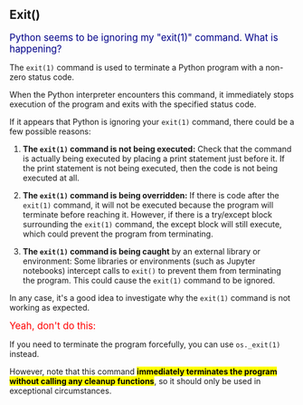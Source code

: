 ## Exit()

<span style="color: #000088;font-size:larger">Python seems to be ignoring my "exit(1)" command.  What is happening?</span>

The `exit(1)` command is used to terminate a Python program with a non-zero status code.

When the Python interpreter encounters this command, it immediately stops execution of the program and exits with the specified status code.

If it appears that Python is ignoring your `exit(1)` command, there could be a few possible reasons:

1. **The `exit(1)` command is not being executed:** Check that the command is actually being executed by placing a print statement just before it. If the print statement is not being executed, then the code is not being executed at all.

2. **The `exit(1)` command is being overridden:** If there is code after the `exit(1)` command, it will not be executed because the program will terminate before reaching it. However, if there is a try/except block surrounding the `exit(1)` command, the except block will still execute, which could prevent the program from terminating.

3. **The `exit(1)` command is being caught** by an external library or environment: Some libraries or environments (such as Jupyter notebooks) intercept calls to `exit()` to prevent them from terminating the program. This could cause the `exit(1)` command to be ignored.

In any case, it's a good idea to investigate why the `exit(1)` command is not working as expected.

<span style="color:red;font-size:larger">Yeah, don't do this:</span>

If you need to terminate the program forcefully, you can use `os._exit(1)` instead.

However, note that this command <mark>**immediately terminates the program without calling any cleanup functions**</mark>, so it should only be used in exceptional circumstances.

